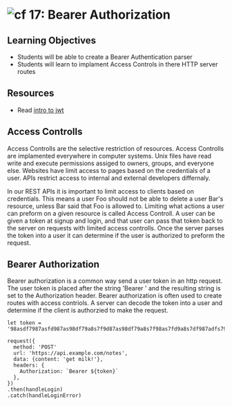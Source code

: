 ![cf](http://i.imgur.com/7v5ASc8.png) 17: Bearer Authorization
===

## Learning Objectives
* Students will be able to create a Bearer Authentication parser
* Students will learn to implament Access Controls in there HTTP server routes

## Resources
* Read [intro to jwt](https://jwt.io/introduction/)

## Access Controlls
Access Controlls are the selective restriction of resources. Access Controlls are implamented everywhere in computer systems. Unix files have read write and execute permissions assiged to owners, groups, and everyone else. Websites have limit access to pages based on the credentials of a user. APIs restrict access to internal and external developers differnaly. 

In our REST APIs it is important to limit access to clients based on credentials. This means a user Foo should not be able to delete a user Bar's resource, unless Bar said that Foo is allowed to. Limiting what actions a user can preform on a given resource is called Access Controll. A user can be given a token at signup and login, and that user can pass that token back to the server on requests with limited access controlls. Once the server parses the token into a user it can determine if the user is authorized to preform the request. 

## Bearer Authorization
Bearer authorization is a common way send a user token in an http request. The user token is placed after the string 'Bearer ' and the resulting string is set to the Authorization header. Bearer authorization is often used to create routes with access contriols. A server can decode the token into a user and determine if the client is authorzied to make the request.

```
let token = '98asdf7987asfd987as98df79a8s7f9d87as98df79a8s7f98as7fd9a8s7df987adfs798'

request({
  method: 'POST'
  url: 'https://api.example.com/notes',
  data: {content: 'get milk!'},
  headers: {
    Authorization: `Bearer ${token}`
  },
})
.then(handleLogin)
.catch(handleLoginError) 
```
